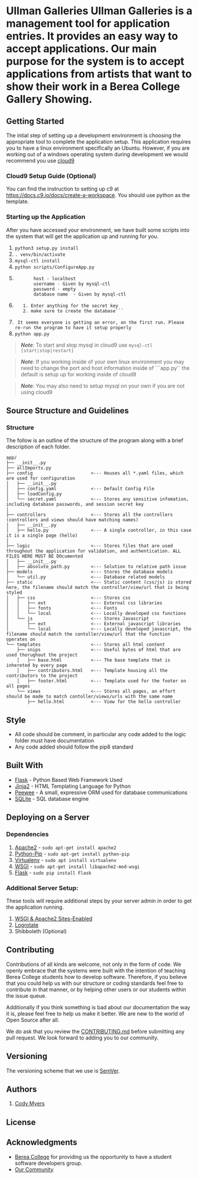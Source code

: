 # Ullman Galleries Ullman Galleries is a management tool for application entries. It provides an easy way to accept applications. Our main purpose for the system is to accept applications from artists that want to show their work in a Berea College Gallery Showing.
  

## Getting Started
The intial step of setting up a development environment is choosing the appropriate tool to complete the application setup.
This application requires you to have a linux environment specifically an Ubuntu.
However, if you are working out of a windows operating system during development we would recommend you use [cloud9](https://c9.io/)

### Cloud9 Setup Guide (Optional)
You can find the instruction to setting up c9 at https://docs.c9.io/docs/create-a-workspace. You should use python as the template.

### Starting up the Application

After you have accessed your environment, we have built some scripts into the system that will get the application up and running for you. 

1. ```python3 setup.py install```
2. ```. venv/bin/activate```
3. ``` mysql-ctl install ```
4. ``` python scripts/ConfigureApp.py ``` 
4. ``` Use:
          host - localhost
          username - Given by mysql-ctl
          password - empty
          database name  - Given by mysql-ctl
   ```
5. ```Follow the prompts:
      1. Enter anything for the secret key
      2. make sure to create the database```
6. ``` It seems everyone is getting an error, on the first run. Please re-run the program to have it setup properly```
7. ```python app.py```

>***Note***: To start and stop mysql  in cloud9 use ```mysql-ctl [start|stop|restart]``` 

>***Note***: If you working inside of your own linux environment you may need to change the port and host information inside of ```app.py`` the default is setup up for working inside of cloud9

>***Note***: You may also need to setup mysql on your own if you are not using cloud9



## Source Structure and Guidelines
### Structure
The follow is an outline of the structure of the program along with a brief 
description of each folder.


```
app/
├── __init__.py 
├── allImports.py
├── config                      <--- Houses all *.yaml files, which are used for configuration
│   ├── __init__.py
│   ├── config.yaml             <--- Default Config File
│   ├── loadConfig.py           
│   └── secret.yaml             <--- Stores any sensitive infomation, including database passwords, and session secret key
│
├── controllers                 <--- Stores all the controllers (controllers and views should have matching names)
│   ├── __init__.py
│   ├── hello.py                <--- A single controller, in this case it is a single page (hello)
│
├── logic                       <--- Stores files that are used throughout the application for validation, and authentication. ALL FILES HERE MUST BE DOcumented  
│   ├── __init__.py
│   ├── absolute_path.py        <--- Solution to relative path issue
├── models                      <--- Stores the database models
│   └── util.py                 <--- Database related models
├── static                      <--- Static content (css/js) is stored here, the filename should match the controller/view/url that is being styled
│   ├── css                     <--- Stores css
│   │   ├── ext                 <--- External css libraries
│   │   ├── fonts               <--- Fonts
│   │   └── local               <--- Locally developed css functions
│   └── js                      <--- Stores Javascript
│       ├── ext                 <--- External javascript libraries
│       └── local               <--- Locally developed javascript, the filename should match the contoller/view/url that the function operates on
└── templates                   <--- Stores all html content
    ├── snips                   <--- Useful bytes of html that are used thorughout the project
    │   ├── base.html           <--- The base template that is inhereted by every page
    │   ├── contributors.html   <--- Template housing all the contributors to the project
    │   ├── footer.html         <--- Template used for the footer on all pages
    └── views                   <--- Stores all pages, an effort should be made to match contoller/views/urls with the same name
        ├── hello.html          <--- View for the hello controller
```

## Style
- All code should be comment, in particular any code added to the logic folder must have documentation
- Any code added should follow the pip8 standard

## Built With

* [Flask](http://flask.pocoo.org/docs/0.11/)  - Python Based Web Framework Used
* [Jinja2](http://jinja.pocoo.org/docs/dev/) - HTML Templating Language for Python
* [Peewee](http://docs.peewee-orm.com/en/latest/index.html) - A small, expressive ORM used for database communications
* [SQLite](https://sqlite.org/) - SQL database engine

## Deploying on a Server
### Dependencies
1. [Apache2](https://help.ubuntu.com/lts/serverguide/httpd.html) - `sudo apt-get install apache2`
2. [Python-Pip](https://pip.pypa.io/en/stable/) - `sudo apt-get install python-pip`
3. [Virtualenv](https://virtualenv.pypa.io/en/stable) - `sudo apt install virtualenv`
4. [WSGI](http://flask.pocoo.org/docs/0.11/deploying/mod_wsgi/) - `sudo apt-get install libapache2-mod-wsgi`
5. [Flask](http://flask.pocoo.org/docs/0.11/) - `sudo pip install Flask`

### Additional Server Setup:
These tools will require additional steps by your server admin in order to get the application running. 

1. [WSGI & Apache2 Sites-Enabled](http://flask.pocoo.org/docs/0.12/deploying/mod_wsgi/#installing-mod-wsgi)
2. [Logrotate](https://docs.google.com/document/d/1xtV__kmA8p0uTg_4TtbzYYLtqX5eZGckotQSmAvuCVA/edit?usp=sharing)
3. Shibboleth (Optional)

## Contributing
Contributions of all kinds are welcome, not only in the form of code. We openly
embrace that the systems were built with the intention of teaching Berea College 
students how to develop software. Therefore, if you believe that you could help 
us with our structure or coding standards feel free to contribute in that manner,
or by helping other users or our students within the issue queue. 

Additionally if you think something is bad about our documentation the way it is,
please feel free to help us make it better. We are new to the world of Open Source
after all. 

We do ask that you review the [CONTRIBUTING.md](CONTRIBUTING.md) before submitting
any pull request. We look forward to adding you to our community.

## Versioning
The versioning scheme that we use is [SemVer](http://semver.org/).

## Authors
1. [Cody Myers](http://github.com/myersCody)


## License

## Acknowledgments
* [Berea College](https://www.berea.edu/) for providing us the opportunity to have a student software developers group.
* [Our Community](CONTRIBUTORS.md) 
